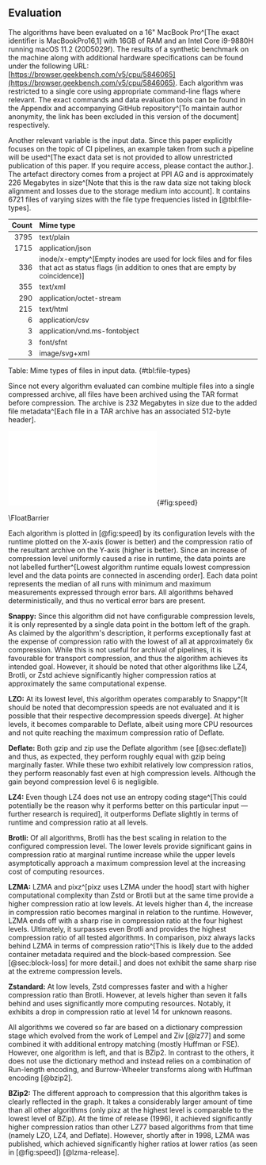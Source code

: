 ## Evaluation

The algorithms have been evaluated on a 16" MacBook Pro^[The exact identifier is MacBookPro16,1] with 16GB of RAM and an Intel Core i9-9880H running macOS 11.2 (20D5029f). The results of a synthetic benchmark on the machine along with additional hardware specifications can be found under the following URL: [https://browser.geekbench.com/v5/cpu/5846065](https://browser.geekbench.com/v5/cpu/5846065). Each algorithm was restricted to a single core using appropriate command-line flags where relevant. The exact commands and data evaluation tools can be found in the Appendix and accompanying GitHub repository^[To maintain author anonymity, the link has been excluded in this version of the document] respectively.

Another relevant variable is the input data. Since this paper explicitly focuses on the topic of CI pipelines, an example taken from such a pipeline will be used^[The exact data set is not provided to allow unrestricted publication of this paper. If you require access, please contact the author.]. The artefact directory comes from a project at PPI AG and is approximately 226 Megabytes in size^[Note that this is the raw data size not taking block alignment and losses due to the storage medium into account]. It contains 6721 files of varying sizes with the file type frequencies listed in [@tbl:file-types].

| Count | Mime type                                                                                                                                       |
|------:|:------------------------------------------------------------------------------------------------------------------------------------------------|
|  3795 | text/plain                                                                                                                                      |
|  1715 | application/json                                                                                                                                |
|   336 | inode/x-empty^[Empty inodes are used for lock files and for files that act as status flags (in addition to ones that are empty by coincidence)] |
|   355 | text/xml                                                                                                                                        |
|   290 | application/octet-stream                                                                                                                        |
|   215 | text/html                                                                                                                                       |
|     6 | application/csv                                                                                                                                 |
|     3 | application/vnd.ms-fontobject                                                                                                                   |
|     3 | font/sfnt                                                                                                                                       |
|     3 | image/svg+xml                                                                                                                                   |

Table: Mime types of files in input data. {#tbl:file-types}

Since not every algorithm evaluated can combine multiple files into a single compressed archive, all files have been archived using the TAR format before compression. The archive is 232 Megabytes in size due to the added file metadata^[Each file in a TAR archive has an associated 512-byte header].

![Algorithm efficiency](src/images/lineplot-runtime-compressionratio.pdf){#fig:speed}

\FloatBarrier

Each algorithm is plotted in [@fig:speed] by its configuration levels with the runtime plotted on the X-axis (lower is better) and the compression ratio of the resultant archive on the Y-axis (higher is better). Since an increase of compression level uniformly caused a rise in runtime, the data points are not labelled further^[Lowest algorithm runtime equals lowest compression level and the data points are connected in ascending order]. Each data point represents the median of all runs with minimum and maximum measurements expressed through error bars. All algorithms behaved deterministically, and thus no vertical error bars are present.

**Snappy:** Since this algorithm did not have configurable compression levels, it is only represented by a single data point in the bottom left of the graph. As claimed by the algorithm's description, it performs exceptionally fast at the expense of compression ratio with the lowest of all at approximately 6x compression. While this is not useful for archival of pipelines, it is favourable for transport compression, and thus the algorithm achieves its intended goal. However, it should be noted that other algorithms like LZ4, Brotli, or Zstd achieve significantly higher compression ratios at approximately the same computational expense.

**LZO:** At its lowest level, this algorithm operates comparably to Snappy^[It should be noted that decompression speeds are not evaluated and it is possible that their respective decompression speeds diverge]. At higher levels, it becomes comparable to Deflate, albeit using more CPU resources and not quite reaching the maximum compression ratio of Deflate.

**Deflate:** Both gzip and zip use the Deflate algorithm (see [@sec:deflate]) and thus, as expected, they perform roughly equal with gzip being marginally faster. While these two exhibit relatively low compression ratios, they perform reasonably fast even at high compression levels. Although the gain beyond compression level 6 is negligible.

**LZ4:** Even though LZ4 does not use an entropy coding stage^[This could potentially be the reason why it performs better on this particular input — further research is required], it outperforms Deflate slightly in terms of runtime and compression ratio at all levels.

**Brotli:** Of all algorithms, Brotli has the best scaling in relation to the configured compression level. The lower levels provide significant gains in compression ratio at marginal runtime increase while the upper levels asymptotically approach a maximum compression level at the increasing cost of computing resources.

**LZMA:** LZMA and pixz^[pixz uses LZMA under the hood] start with higher computational complexity than Zstd or Brotli but at the same time provide a higher compression ratio at low levels. At levels higher than 4, the increase in compression ratio becomes marginal in relation to the runtime. However, LZMA ends off with a sharp rise in compression ratio at the four highest levels. Ultimately, it surpasses even Brotli and provides the highest compression ratio of all tested algorithms. In comparison, pixz always lacks behind LZMA in terms of compression ratio^[This is likely due to the added container metadata required and the block-based compression. See [@sec:block-loss] for more detail.] and does not exhibit the same sharp rise at the extreme compression levels.

**Zstandard:** At low levels, Zstd compresses faster and with a higher compression ratio than Brotli. However, at levels higher than seven it falls behind and uses significantly more computing resources. Notably, it exhibits a drop in compression ratio at level 14 for unknown reasons.

All algorithms we covered so far are based on a dictionary compression stage which evolved from the work of Lempel and Ziv [@lz77] and some combined it with additional entropy matching (mostly Huffman or FSE). However, one algorithm is left, and that is BZip2. In contrast to the others, it does not use the dictionary method and instead relies on a combination of Run-length encoding, and Burrow-Wheeler transforms along with Huffman encoding [@bzip2].

**BZip2:** The different approach to compression that this algorithm takes is clearly reflected in the graph. It takes a considerably larger amount of time than all other algorithms (only pixz at the highest level is comparable to the lowest level of BZip). At the time of release (1996), it achieved significantly higher compression ratios than other LZ77 based algorithms from that time (namely LZO, LZ4, and Deflate). However, shortly after in 1998, LZMA was published, which achieved significantly higher ratios at lower ratios (as seen in [@fig:speed]) [@lzma-release].

